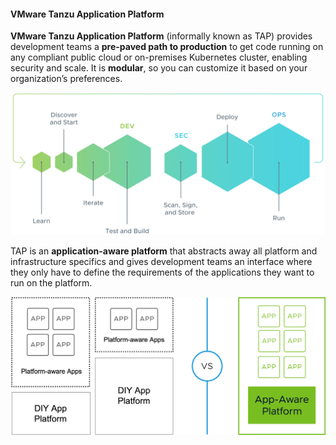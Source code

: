#### VMware Tanzu Application Platform

**VMware Tanzu Application Platform** (informally known as TAP) provides development teams a **pre-paved path to production** to get code running on any compliant public cloud or on-premises Kubernetes cluster, enabling security and scale. It is **modular**, so you can customize it based on your organization’s preferences.

![TAP provides a repeatable, end-to-end DevSecOps experience](images/tap-conceptual.svg)

TAP is an **application-aware platform** that abstracts away all platform and infrastructure specifics 
and gives development teams an interface where they only have to define the requirements of the applications they want to run on the platform. 

![TAP removes the burden from the developers](images/app-aware.png)